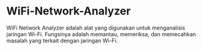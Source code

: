 # WiFi-Network-Analyzer
WiFi Network Analyzer adalah alat yang digunakan untuk menganalisis jaringan Wi-Fi. Fungsinya adalah memantau, memeriksa, dan memecahkan masalah yang terkait dengan jaringan Wi-Fi.
